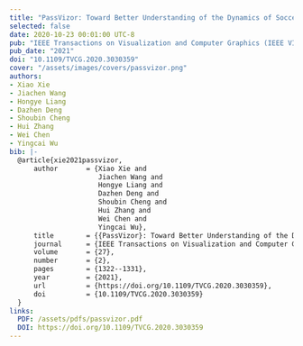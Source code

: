 ```yaml
---
title: "PassVizor: Toward Better Understanding of the Dynamics of Soccer Passes"
selected: false
date: 2020-10-23 00:01:00 UTC-8
pub: "IEEE Transactions on Visualization and Computer Graphics (IEEE VIS 2020), vol. 27, no. 2, pp. 1322-1331, Feb. 2021 (CCF-A, JCR-Q1)"
pub_date: "2021"
doi: "10.1109/TVCG.2020.3030359"
cover: "/assets/images/covers/passvizor.png"
authors:
- Xiao Xie
- Jiachen Wang
- Hongye Liang
- Dazhen Deng
- Shoubin Cheng
- Hui Zhang
- Wei Chen
- Yingcai Wu
bib: |-
  @article{xie2021passvizor,
      author       = {Xiao Xie and
                      Jiachen Wang and
                      Hongye Liang and
                      Dazhen Deng and
                      Shoubin Cheng and
                      Hui Zhang and
                      Wei Chen and
                      Yingcai Wu},
      title        = {{PassVizor}: Toward Better Understanding of the Dynamics of Soccer Passes},
      journal      = {IEEE Transactions on Visualization and Computer Graphics},
      volume       = {27},
      number       = {2},
      pages        = {1322--1331},
      year         = {2021},
      url          = {https://doi.org/10.1109/TVCG.2020.3030359},
      doi          = {10.1109/TVCG.2020.3030359}
  }
links:
  PDF: /assets/pdfs/passvizor.pdf
  DOI: https://doi.org/10.1109/TVCG.2020.3030359
---
```

